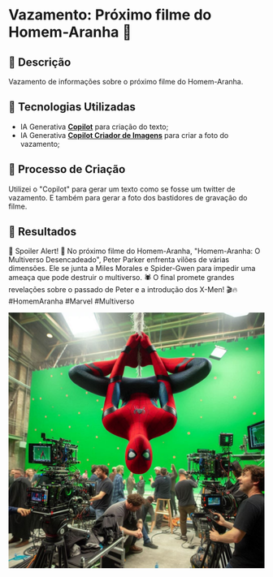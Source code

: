 # Vazamento: Próximo filme do Homem-Aranha 🌌

## 📒 Descrição
Vazamento de informações sobre o próximo filme do Homem-Aranha.

## 🤖 Tecnologias Utilizadas
- IA Generativa **[Copilot](https://copilot.microsoft.com/)** para criação do texto;
- IA Generativa **[Copilot Criador de Imagens](https://copilot.microsoft.com/images/create?FORM=GENILP)** para criar a foto do vazamento;

## 🧐 Processo de Criação
Utilizei o "Copilot" para gerar um texto como se fosse um twitter de vazamento. E também para gerar a foto dos bastidores de gravação do filme.

## 🚀 Resultados
🚨 Spoiler Alert! 🚨 No próximo filme do Homem-Aranha, "Homem-Aranha: O Multiverso Desencadeado", Peter Parker enfrenta vilões de várias dimensões. Ele se junta a Miles Morales e Spider-Gwen para impedir uma ameaça que pode destruir o multiverso. 🕷️ O final promete grandes revelações sobre o passado de Peter e a introdução dos X-Men! 🎬🔥 #HomemAranha #Marvel #Multiverso

![homem-aranha-vazamento](homem-aranha-vazamento.jpeg)
